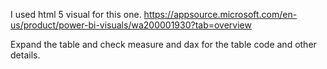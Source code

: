 I used html 5 visual for this one.
https://appsource.microsoft.com/en-us/product/power-bi-visuals/wa200001930?tab=overview

Expand the table and check measure and dax for the table code and other details.
